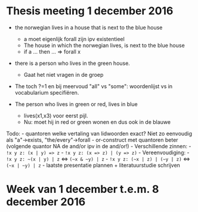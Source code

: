 # Thesis meeting 1 december 2016

- the norwegian lives in a house that is next to the blue house
    - a moet eigenlijk forall zijn ipv existentieel
    - The house in which the norwegian lives, is next to the blue house
    - if a ... then ... => forall x
      
- there is a person who lives in the green house.
    - Gaat het niet vragen in de groep
- The toch ?=1 en bij meervoud "all" vs "some": woordenlijst vs in vocabularium specifiëren.
- The person who lives in green or red, lives in blue
    - lives(x1,x3) voor eerst pijl.
    - Nu: moet hij in red or green wonen en dus ook in de blauwe
    
Todo:
    - quantoren welke vertaling van lidwoorden exact? Niet zo eenvoudig als "a"->exists, "the/every"->forall
    - or-construct met quantoren beter (volgende quantor NA de and/or ipv in de and/or!)
        - Verschillende zinnen:
            - `!x y z: (x | y) => z`
            - `!x y z: (x => z) | (y => z)`
        - Vereenvoudiging:
            - `!x y z: ~(x | y) | z` <=> `(~x & ~y) | z`
            - `!x y z: (~x | z) | (~y | z)` <=> `(~x | ~y) | z`
    - laatste presentatie plannen + literatuurstudie schrijven

# Week van 1 december t.e.m. 8 december 2016
